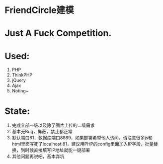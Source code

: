 FriendCircle建模
============

Just A Fuck Competition.
============

# Used:
1. PHP
2. ThinkPHP
3. jQuery
4. Ajax
5. Noting~

# State:
1. 完成全部一级以及除了图片上传的二级需求
2. 基本无Bug，屏蔽，禁止都正常
3. 默认端口81，数据库端口8889，如果部署希望他人访问，请注意很多js和html里面写死了localhost:81，建议用PHP的config里面加入IP字段，批量替换，到时候直接填写IP地址就能一键部署
4. 其他问题再说吧，基本弃坑